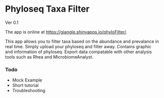 # Phyloseq Taxa Filter
Ver 0.1

The app is online at https://giangle.shinyapps.io/phyloFilter/.

This app allows you to filter taxa based on the abundance and prevalance in real time.
Simply upload your phyloseq and filter away.
Contains graphic and information of phyloseq.
Export data compatable with other analysis tools such as Rhea and MicrobiomeAnalyst.


### Todo
- Mock Example
- Short tutorial
- Troubleshooting

